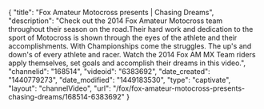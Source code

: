 {
    "title": "Fox Amateur Motocross presents | Chasing Dreams",
    "description": "Check out the 2014 Fox Amateur Motocross team throughout their season on the road.Their hard work and dedication to the sport of Motocross is shown through the eyes of the athlete and their accomplishments. With Championships come the struggles. The up's and down's of every athlete and racer. Watch the 2014 Fox AM MX Team riders apply themselves, set goals and accomplish their dreams in this video.",
    "channelid": "168514",
    "videoid": "6383692",
    "date_created": "1440779273",
    "date_modified": "1449183530",
    "type": "captivate",
    "layout": "channelVideo",
    "url": "\/fox\/fox-amateur-motocross-presents-chasing-dreams\/168514-6383692"
}